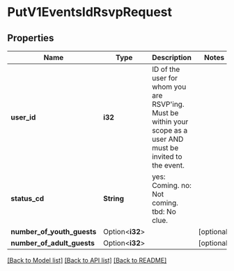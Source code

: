 # PutV1EventsIdRsvpRequest

## Properties

Name | Type | Description | Notes
------------ | ------------- | ------------- | -------------
**user_id** | **i32** | ID of the user for whom you are RSVP'ing. Must be within your scope as a user AND must be invited to the event. | 
**status_cd** | **String** | yes: Coming. no: Not coming. tbd: No clue. | 
**number_of_youth_guests** | Option<**i32**> |  | [optional]
**number_of_adult_guests** | Option<**i32**> |  | [optional]

[[Back to Model list]](../README.md#documentation-for-models) [[Back to API list]](../README.md#documentation-for-api-endpoints) [[Back to README]](../README.md)


